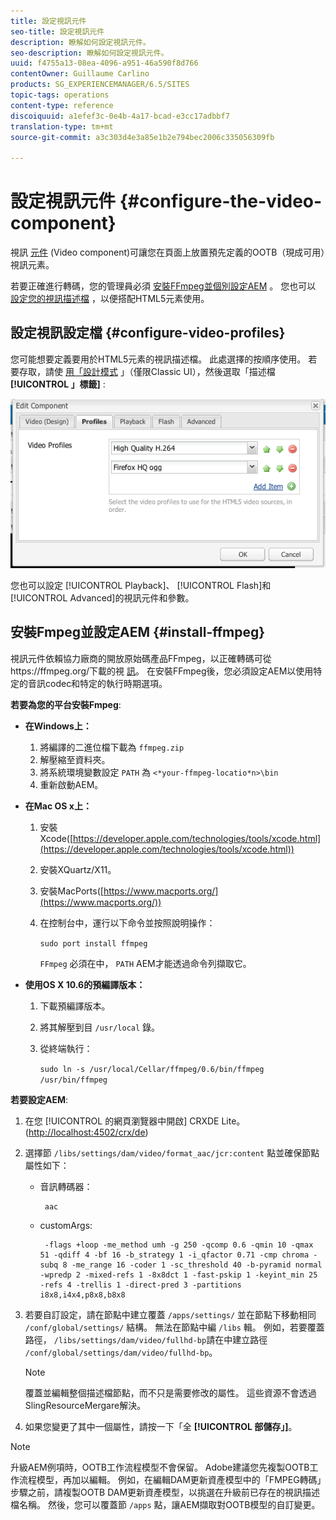 ```yaml
---
title: 設定視訊元件
seo-title: 設定視訊元件
description: 瞭解如何設定視訊元件。
seo-description: 瞭解如何設定視訊元件。
uuid: f4755a13-08ea-4096-a951-46a590f8d766
contentOwner: Guillaume Carlino
products: SG_EXPERIENCEMANAGER/6.5/SITES
topic-tags: operations
content-type: reference
discoiquuid: a1efef3c-0e4b-4a17-bcad-e3cc17adbbf7
translation-type: tm+mt
source-git-commit: a3c303d4e3a85e1b2e794bec2006c335056309fb

---
```



# 設定視訊元件 {#configure-the-video-component}

視訊 [元件](/help/sites-authoring/default-components-foundation.md#video) (Video component)可讓您在頁面上放置預先定義的OOTB（現成可用）視訊元素。

若要正確進行轉碼，您的管理員必須 [安裝FFmpeg並個別設定AEM](#install-ffmpeg) 。 您也可以 [設定您的視訊描述檔](#configure-video-profiles) ，以便搭配HTML5元素使用。

## 設定視訊設定檔 {#configure-video-profiles}

您可能想要定義要用於HTML5元素的視訊描述檔。 此處選擇的按順序使用。 若要存取，請使 [用「設計模式](/help/sites-authoring/default-components-designmode.md) 」（僅限Classic UI），然後選取「描述檔 **[!UICONTROL 」標籤]** :

![chlimage_1-317](assets/chlimage_1-317.png)

您也可以設定 [!UICONTROL Playback]、 [!UICONTROL Flash]和 [!UICONTROL Advanced]的視訊元件和參數。

## 安裝Fmpeg並設定AEM {#install-ffmpeg}

視訊元件依賴協力廠商的開放原始碼產品FFmpeg，以正確轉碼可從https://ffmpeg.org/下載的視 [訊](https://ffmpeg.org/)。 在安裝FFmpeg後，您必須設定AEM以使用特定的音訊codec和特定的執行時期選項。

**若要為您的平台安裝Fmpeg**:

* **在Windows上：**

   1. 將編譯的二進位檔下載為 `ffmpeg.zip`
   1. 解壓縮至資料夾。
   1. 將系統環境變數設定 `PATH` 為 `<*your-ffmpeg-locatio*n>\bin`
   1. 重新啟動AEM。

* **在Mac OS x上：**

   1. 安裝Xcode([https://developer.apple.com/technologies/tools/xcode.html](https://developer.apple.com/technologies/tools/xcode.html))
   1. 安裝XQuartz/X11。
   1. 安裝MacPorts([https://www.macports.org/](https://www.macports.org/))
   1. 在控制台中，運行以下命令並按照說明操作：

      `sudo port install ffmpeg`

      `FFmpeg` 必須在中， `PATH` AEM才能透過命令列擷取它。

* **使用OS X 10.6的預編譯版本：**

   1. 下載預編譯版本。
   1. 將其解壓到目 `/usr/local` 錄。
   1. 從終端執行：

      `sudo ln -s /usr/local/Cellar/ffmpeg/0.6/bin/ffmpeg /usr/bin/ffmpeg`

**若要設定AEM**:

1. 在您 [!UICONTROL 的網頁瀏覽器中開啟] CRXDE Lite。 ([http://localhost:4502/crx/de](http://localhost:4502/crx/de))
1. 選擇節 `/libs/settings/dam/video/format_aac/jcr:content` 點並確保節點屬性如下：

   * 音訊轉碼器：

      ```
       aac
      ```

   * customArgs:

      ```
       -flags +loop -me_method umh -g 250 -qcomp 0.6 -qmin 10 -qmax 51 -qdiff 4 -bf 16 -b_strategy 1 -i_qfactor 0.71 -cmp chroma -subq 8 -me_range 16 -coder 1 -sc_threshold 40 -b-pyramid normal -wpredp 2 -mixed-refs 1 -8x8dct 1 -fast-pskip 1 -keyint_min 25 -refs 4 -trellis 1 -direct-pred 3 -partitions i8x8,i4x4,p8x8,b8x8
      ```

1. 若要自訂設定，請在節點中建立覆蓋 `/apps/settings/` 並在節點下移動相同 `/conf/global/settings/` 結構。 無法在節點中編 `/libs` 輯。 例如，若要覆蓋路徑， `/libs/settings/dam/video/fullhd-bp`請在中建立路徑 `/conf/global/settings/dam/video/fullhd-bp`。

   >[!NOTE]
   >
   >覆蓋並編輯整個描述檔節點，而不只是需要修改的屬性。 這些資源不會透過SlingResourceMergare解決。

1. 如果您變更了其中一個屬性，請按一下「全 **[!UICONTROL 部儲存」]**。

>[!NOTE]
>
>升級AEM例項時，OOTB工作流程模型不會保留。 Adobe建議您先複製OOTB工作流程模型，再加以編輯。 例如，在編輯DAM更新資產模型中的「FMPEG轉碼」步驟之前，請複製OOTB DAM更新資產模型，以挑選在升級前已存在的視訊描述檔名稱。 然後，您可以覆蓋節 `/apps` 點，讓AEM擷取對OOTB模型的自訂變更。

